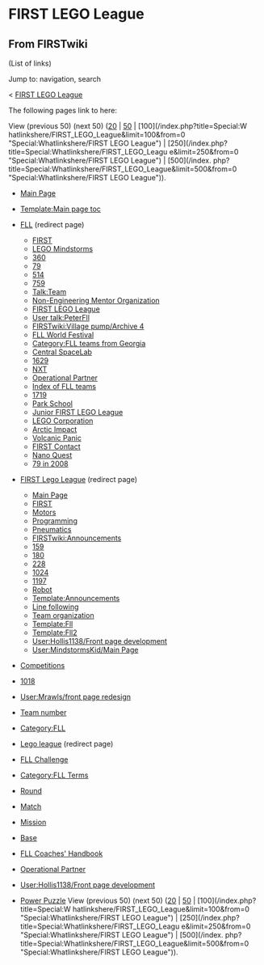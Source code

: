 # FIRST LEGO League

## From FIRSTwiki

(List of links)

Jump to: navigation, search

< [FIRST LEGO League](/index.php?title=FIRST_LEGO_League&redirect=no "FIRST
LEGO League")

The following pages link to here:

View (previous 50) (next 50) ([20](/index.php?title=Special:Whatlinkshere/FIRST_LEGO_League&limit=20&from=0 "Special:Whatlinkshere/FIRST LEGO League") | [50](/index.php?title=Special:Whatlinkshere/FIRST_LEGO_League&limit=50&from=0 "Special:Whatlinkshere/FIRST LEGO League") | [100](/index.php?title=Special:W
hatlinkshere/FIRST_LEGO_League&limit=100&from=0 "Special:Whatlinkshere/FIRST
LEGO League") | [250](/index.php?title=Special:Whatlinkshere/FIRST_LEGO_Leagu
e&limit=250&from=0 "Special:Whatlinkshere/FIRST LEGO League") | [500](/index.
php?title=Special:Whatlinkshere/FIRST_LEGO_League&limit=500&from=0 "Special:Whatlinkshere/FIRST LEGO League")).

- [Main Page](Main_Page "Main Page")
- [Template:Main page toc](Template:Main_page_toc "Template:Main page toc")
- [FLL](/index.php?title=FLL&redirect=no "FLL") (redirect page) 

  - [FIRST](first)
  - [LEGO Mindstorms](LEGO_Mindstorms "LEGO Mindstorms")
  - [360](360 "360")
  - [79](79 "79")
  - [514](514 "514")
  - [759](759 "759")
  - [Talk:Team](Talk:Team "Talk:Team")
  - [Non-Engineering Mentor Organization](Non-Engineering_Mentor_Organization "Non-Engineering Mentor Organization")
  - [FIRST LEGO League](FIRST_LEGO_League "FIRST LEGO League")
  - [User talk:PeterFll](User_talk:PeterFll "User talk:PeterFll")
  - [FIRSTwiki:Village pump/Archive 4](FIRSTwiki:Village_pump/Archive_4 "FIRSTwiki:Village pump/Archive 4")
  - [FLL World Festival](FLL_World_Festival "FLL World Festival")
  - [Category:FLL teams from Georgia](Category:FLL_teams_from_Georgia "Category:FLL teams from Georgia")
  - [Central SpaceLab](Central_SpaceLab "Central SpaceLab")
  - [1629](1629 "1629")
  - [NXT](NXT "NXT")
  - [Operational Partner](Operational_Partner "Operational Partner")
  - [Index of FLL teams](Index_of_FLL_teams "Index of FLL teams")
  - [1719](1719 "1719")
  - [Park School](Park_School "Park School")
  - [Junior FIRST LEGO League](Junior_FIRST_LEGO_League "Junior FIRST LEGO League")
  - [LEGO Corporation](LEGO_Corporation "LEGO Corporation")
  - [Arctic Impact](Arctic_Impact "Arctic Impact")
  - [Volcanic Panic](Volcanic_Panic "Volcanic Panic")
  - [FIRST Contact](FIRST_Contact "FIRST Contact")
  - [Nano Quest](Nano_Quest "Nano Quest")
  - [79 in 2008](79_in_2008 "79 in 2008")

- [FIRST Lego League](/index.php?title=FIRST_Lego_League&redirect=no "FIRST Lego League") (redirect page) 

  - [Main Page](Main_Page "Main Page")
  - [FIRST](first)
  - [Motors](Motors "Motors")
  - [Programming](Programming "Programming")
  - [Pneumatics](Pneumatics "Pneumatics")
  - [FIRSTwiki:Announcements](FIRSTwiki:Announcements "FIRSTwiki:Announcements")
  - [159](159 "159")
  - [180](180 "180")
  - [228](228 "228")
  - [1024](1024 "1024")
  - [1197](1197 "1197")
  - [Robot](Robot "Robot")
  - [Template:Announcements](Template:Announcements "Template:Announcements")
  - [Line following](Line_following "Line following")
  - [Team organization](Team_organization "Team organization")
  - [Template:Fll](Template:Fll "Template:Fll")
  - [Template:Fll2](Template:Fll2 "Template:Fll2")
  - [User:Hollis1138/Front page development](User:Hollis1138/Front_page_development "User:Hollis1138/Front page development")
  - [User:MindstormsKid/Main Page](User:MindstormsKid/Main_Page "User:MindstormsKid/Main Page")

- [Competitions](Competitions "Competitions")
- [1018](1018 "1018")
- [User:Mrawls/front page redesign](User:Mrawls/front_page_redesign "User:Mrawls/front page redesign")
- [Team number](Team_number "Team number")
- [Category:FLL](Category:FLL "Category:FLL")
- [Lego league](/index.php?title=Lego_league&redirect=no "Lego league") (redirect page)
- [FLL Challenge](FLL_Challenge "FLL Challenge")
- [Category:FLL Terms](Category:FLL_Terms "Category:FLL Terms")
- [Round](Round "Round")
- [Match](Match "Match")
- [Mission](Mission "Mission")
- [Base](Base "Base")
- [FLL Coaches' Handbook](FLL_Coaches%27_Handbook "FLL Coaches' Handbook")
- [Operational Partner](Operational_Partner "Operational Partner")
- [User:Hollis1138/Front page development](User:Hollis1138/Front_page_development "User:Hollis1138/Front page development")
- [Power Puzzle](Power_Puzzle "Power Puzzle") View (previous 50) (next 50) ([20](/index.php?title=Special:Whatlinkshere/FIRST_LEGO_League&limit=20&from=0 "Special:Whatlinkshere/FIRST LEGO League") | [50](/index.php?title=Special:Whatlinkshere/FIRST_LEGO_League&limit=50&from=0 "Special:Whatlinkshere/FIRST LEGO League") | [100](/index.php?title=Special:W
  hatlinkshere/FIRST_LEGO_League&limit=100&from=0 "Special:Whatlinkshere/FIRST
  LEGO League") | [250](/index.php?title=Special:Whatlinkshere/FIRST_LEGO_Leagu
  e&limit=250&from=0 "Special:Whatlinkshere/FIRST LEGO League") | [500](/index.
  php?title=Special:Whatlinkshere/FIRST_LEGO_League&limit=500&from=0 "Special:Whatlinkshere/FIRST LEGO League")).
